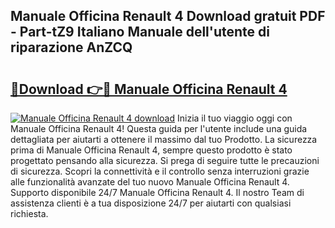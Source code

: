 ## Manuale Officina Renault 4 Download gratuit PDF - Part-tZ9 Italiano Manuale dell'utente di riparazione AnZCQ

# <h2><a href="http://dffb88b.blite.top/?on=Manuale+Officina+Renault+4">🔗Download 👉🔴 Manuale Officina Renault 4</a></h2>

[![Manuale Officina Renault 4 download](https://i.imgur.com/lujVjoI.png)](http://dffb88b.blite.top/?on=Manuale+Officina+Renault+4)
Inizia il tuo viaggio oggi con Manuale Officina Renault 4! Questa guida per l'utente include una guida dettagliata per aiutarti a ottenere il massimo dal tuo Prodotto. La sicurezza prima di Manuale Officina Renault 4, sempre questo prodotto è stato progettato pensando alla sicurezza. Si prega di seguire tutte le precauzioni di sicurezza. Scopri la connettività e il controllo senza interruzioni grazie alle funzionalità avanzate del tuo nuovo Manuale Officina Renault 4. Supporto disponibile 24/7 Manuale Officina Renault 4. Il nostro Team di assistenza clienti è a tua disposizione 24/7 per aiutarti con qualsiasi richiesta.
